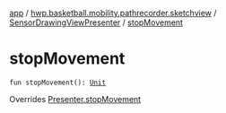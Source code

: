 [app](../../index.md) / [hwp.basketball.mobility.pathrecorder.sketchview](../index.md) / [SensorDrawingViewPresenter](index.md) / [stopMovement](.)

# stopMovement

`fun stopMovement(): `[`Unit`](https://kotlinlang.org/api/latest/jvm/stdlib/kotlin/-unit/index.html)

Overrides [Presenter.stopMovement](../-sensor-drawing-view-view-contract/-presenter/stop-movement.md)


